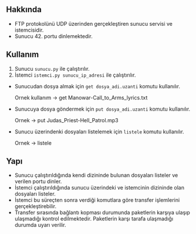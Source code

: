 ## Hakkında

* FTP protokolünü UDP üzerinden gerçekleştiren sunucu servisi ve istemcisidir.
* Sunucu 42. portu dinlemektedir.

## Kullanım

1. Sunucu `sunucu.py` ile çalıştırılır.
1. İstemci `istemci.py sunucu_ip_adresi` ile çalıştırılır.

* Sunucudan dosya almak için `get dosya_adi.uzanti` komutu kullanılır.

    Ornek kullanım -> get Manowar-Call_to_Arms_lyrics.txt

* Sunucuya dosya göndermek için `put dosya_adi.uzanti` komutu kullanılır.

    Ornek -> put Judas_Priest-Hell_Patrol.mp3

* Sunucu üzerindenki dosyaları listelemek için `listele` komutu kullanılır.

    Ornek -> listele

## Yapı

* Sunucu çalıştırıldığında kendi dizininde bulunan dosyaları listeler ve verilen portu dinler.
* İstemci çalıştırıldığında sunucu üzerindeki ve istemcinin dizininde olan dosyaları listeler.
* İstemci bu süreçten sonra verdiği komutlara göre transfer işlemlerini gerçekleştirebilir.
* Transfer sırasında bağlantı kopması durumunda paketlerin karşıya ulaşıp ulaşmadığı kontrol edilmektedir. Paketlerin karşı tarafa ulaşmadığı durumda uyarı verilir.
